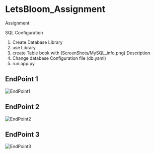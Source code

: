 # LetsBloom_Assignment
Assignment

SQL Configuration 
1. Create Database Library
2. use Library
3. create Table book with (ScreenShots/MySQL_info.png) Description
4. Change database Configuration file (db.yaml)
5. run app.py

## EndPoint 1
![EndPoint1](https://github.com/Kushashu-1/LetsBloom_Assignment/assets/63491073/de113b39-dfc6-485d-8514-8973740bf141)

## EndPoint 2
![EndPoint2](https://github.com/Kushashu-1/LetsBloom_Assignment/assets/63491073/651bb909-1f7b-4913-9d1a-06b6e6d926b2)

## EndPoint 3
![EndPoint3](https://github.com/Kushashu-1/LetsBloom_Assignment/assets/63491073/8b3fc5b4-4828-4c29-b67d-21ba8918c3dd)
